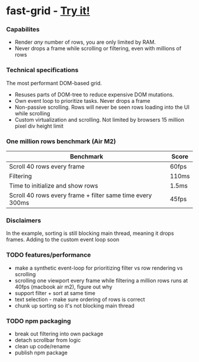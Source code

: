 # fast-grid - [Try it!](fast-grid.vercel.app)

### Capabilites
- Render _any_ number of rows, you are only limited by RAM. 
- Never drops a frame while scrolling or filtering, even with millions of rows

### Technical specifications
The most performant DOM-based grid.<br>
- Resuses parts of DOM-tree to reduce expensive DOM mutations.  
- Own event loop to prioritize tasks. Never drops a frame
- Non-passive scrolling. Rows will never be seen rows loading into the UI while scrolling
- Custom virtualization and scrolling. Not limited by browsers 15 million pixel div height limit

### One million rows benchmark (Air M2) 
| Benchmark | Score |
| --- | --- |
| Scroll 40 rows every frame | 60fps |
| Filtering | 110ms |
| Time to initialize and show rows | 1.5ms |
| Scroll 40 rows every frame + filter same time every 300ms | 45fps |

### Disclaimers
In the example, sorting is still blocking main thread, meaning it drops frames. Adding to the custom event loop soon

### TODO features/performance
- make a synthetic event-loop for prioritizing filter vs row rendering vs scrolling
- scrolling one viewport every frame while filtering a million rows runs at 40fps (macbook air m2), figure out why
- support filter + sort at same time
- text selection - make sure ordering of rows is correct
- chunk up sorting so it's not blocking main thread

### TODO npm packaging
- break out filtering into own package
- detach scrollbar from logic
- clean up code/rename
- publish npm package
